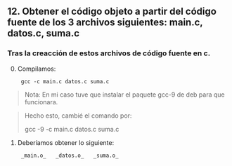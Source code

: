 ## 12. Obtener el código objeto a partir del código fuente de los 3 archivos siguientes: main.c, datos.c, suma.c
### Tras la creacción de estos archivos de código fuente en c.

0. Compilamos:

        gcc -c main.c datos.c suma.c
        
> Nota: En mi caso tuve que instalar el paquete gcc-9 de deb para que funcionara.

> Hecho esto, cambié el comando por:
> 
>  gcc -9 -c main.c datos.c suma.c


1. Deberíamos obtener lo siguiente:

        _main.o_   _datos.o_   _suma.o_

